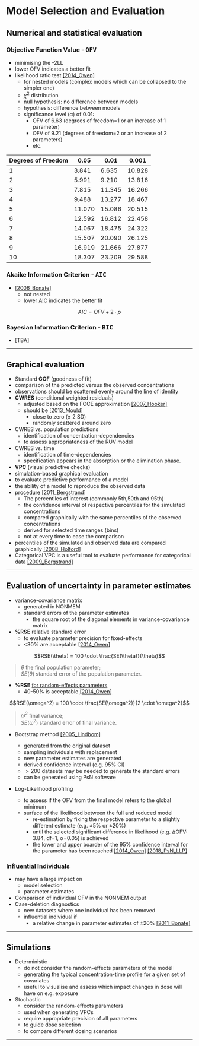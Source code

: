 # Model Selection and Evaluation
## Numerical and statistical evaluation 
### Objective Function Value - <kbd>**OFV**</kbd>
* minimising the -2LL
* lower OFV indicates a better fit
* likelihood ratio test [[2014_Owen]](https://doi.org/10.1038%2Fpsp.2014.51)
    * for nested models (complex models which can be collapsed to the simpler one)
    * $χ^2$ distribution
    * null hypothesis: no difference between models
    * hypothesis: difference between models
    * significance level (α) of 0.01: 
        * OFV of 6.63 (degrees of freedom=1 or an increase of 1 parameter)
        * OFV of 9.21 (degrees of freedom=2 or an increase of 2 parameters)
        * etc.

| Degrees of Freedom | 0.05   | 0.01   | 0.001  |
|--------------------|--------|--------|--------|
| 1                  | 3.841  | 6.635  | 10.828 |
| 2                  | 5.991  | 9.210  | 13.816 |
| 3                  | 7.815  | 11.345 | 16.266 |
| 4                  | 9.488  | 13.277 | 18.467 |
| 5                  | 11.070 | 15.086 | 20.515 |
| 6                  | 12.592 | 16.812 | 22.458 |
| 7                  | 14.067 | 18.475 | 24.322 |
| 8                  | 15.507 | 20.090 | 26.125 |
| 9                  | 16.919 | 21.666 | 27.877 |
| 10                 | 18.307 | 23.209 | 29.588 |


### Akaike Information Criterion - <kbd>**AIC**</kbd>
* [[2006_Bonate]](https://doi.org/10.1007/b138744)
    * not nested 
    * lower AIC indicates the better fit 

$$AIC=OFV+2 \cdot p$$

### Bayesian Information Criterion - <kbd>**BIC**</kbd>
* [TBA]

---

## Graphical evaluation
* Standard **GOF** (goodness of fit) 
* comparison of the predicted versus the observed concentrations
* observations should be scattered evenly around the line of identity
* **CWRES** (conditional weighted residuals)
    * adjusted based on the FOCE approximation [[2007_Hooker]](https://doi.org/10.1007/s11095-007-9361-x)
    * should be [[2013_Mould]](https://doi.org/10.1038/psp.2013.14)
        * close to zero (± 2 SD)
        * randomly scattered around zero
* CWRES vs. population predictions
    * identification of concentration-dependencies
    * to assess appropriateness of the RUV model
* CWRES vs. time
    * identification of time-dependencies
    * specification appears in the absorption or the elimination phase.
* **VPC** (visual predictive checks)
* simulation-based graphical evaluation
* to evaluate predictive performance of a model
* the ability of a model to reproduce the observed data
* procedure [[2011_Bergstrand]](https://doi.org/10.1208%2Fs12248-011-9255-z)
    * The percentiles of interest (commonly 5th,50th and 95th)
    * the confidence interval of respective percentiles for the simulated concentrations
    * compared graphically with the same percentiles of the observed concentrations
    * derived for selected time ranges (bins) 
    * not at every time to ease the comparison
* percentiles of the simulated and observed data are compared graphically [[2008_Holford]](https://www.page-meeting.org/?abstract=1434)
* Categorical VPC is a useful tool to evaluate performance for categorical data [[2009_Bergstrand]](https://doi.org/10.1208/s12248-009-9112-5)

---

## Evaluation of uncertainty in parameter estimates
* variance-covariance matrix 
    * generated in NONMEM
    * standard errors of the parameter estimates 
        *  the square root of the diagonal elements in variance-covariance matrix
* **%RSE** relative standard error
    * to evaluate parameter precision for fixed-effects
    * <30% are acceptable [[2014_Owen]](https://doi.org/10.1038%2Fpsp.2014.51)

$$RSE(\theta) = 100 \cdot \frac{SE(\theta)}{\theta}$$

> $θ$ the final population parameter; <br>
> $SE(θ)$ standard error of the population parameter.

* **%RSE** <u>for random-effects parameters</u>
    * 40-50% is acceptable [[2014_Owen]](https://doi.org/10.1038%2Fpsp.2014.51)

$$RSE(\omega^2) = 100 \cdot \frac{SE(\omega^2)}{2 \cdot \omega^2}$$

> $\omega^2$ final variance; <br>
> $SE(\omega^2)$ standard error of final variance.

* Bootstrap method [[2005_Lindbom]](https://doi.org/10.1016/j.cmpb.2005.04.005)
    * generated from the original dataset
    * sampling individuals with replacement
    * new parameter estimates are generated 
    * derived confidence interval (e.g. 95% CI)
    * $>200$ datasets may be needed to generate the standard errors
    * can be generated using PsN software

* Log-Likelihood profiling
    * to assess if the OFV from the final model refers to the global minimum
    * surface of the likelihood between the full and reduced model
        * re-estimation by fixing the respective parameter to a slightly different estimate (e.g. ±5% or ±20%) 
        * until the selected significant difference in likelihood (e.g. ΔOFV: 3.84, df=1, α=0.05) is achieved
        * the lower and upper boarder of the 95% confidence interval for the parameter has been reached [[2014_Owen]](https://doi.org/10.1038%2Fpsp.2014.51) [[2018_PsN_LLP]](https://uupharmacometrics.github.io/PsN/docs.html)

### Influential Individuals
* may have a large impact on 
    * model selection
    * parameter estimates
* Comparison of individual OFV in the NONMEM output
* Case-deletion diagnostics
    * new datasets where one individual has been removed
    * influential individual if
        * a relative change in parameter estimates of ±20% [[2011_Bonate]](https://doi.org/10.1007/b138744)

---

## Simulations
* Deterministic
    * do not consider the random-effects parameters of the model
    * generating the typical concentration-time profile for a given set of covariates
    * useful to visualise and assess which impact changes in dose will have on e.g. exposure
* Stochastic
    * consider the random-effects parameters
    * used when generating VPCs
    * require appropriate precision of all parameters
    * to guide dose selection 
    * to compare different dosing scenarios

---

